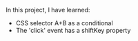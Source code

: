 In this project, I have learned:
<ul>
  <li>CSS selector A+B as a conditional</li>
  <li>The 'click' event has a shiftKey property</li>
</ul>
